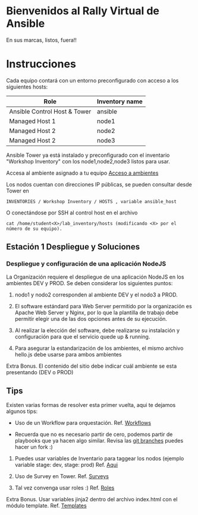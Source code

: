 # Bienvenidos al Rally Virtual de Ansible

En sus marcas, listos, fuera!!

# Instrucciones

Cada equipo contará con un entorno preconfigurado con acceso a los siguientes hosts:

| Role                         | Inventory name |
| -----------------------------| ---------------|
| Ansible Control Host & Tower | ansible        |
| Managed Host 1               | node1          |
| Managed Host 2               | node2          |
| Managed Host 2               | node3          |

Ansible Tower ya está instalado y preconfigurado con el inventario "Workshop Inventory" con los node1,node2,node3 listos para usar.

Accesa al ambiente asignado a tu equipo [Acceso a ambientes](https://tinyurl.com/redhat-rally) 

Los nodos cuentan con direcciones IP públicas, se pueden consultar desde Tower en 
```
INVENTORIES / Workshop Inventory / HOSTS , variable ansible_host
```
O conectándose por SSH al control host en el archivo 
```
cat /home/student<X>/lab_inventory/hosts (modificando <X> por el número de su equipo). 
```

## Estación 1 Despliegue y Soluciones

### Despliegue y configuración de una aplicación NodeJS

La Organización requiere el despliegue de una aplicación NodeJS en los ambientes DEV y PROD. Se deben considerar los siguientes puntos:

1. nodo1 y nodo2 corresponden al ambiente DEV y el nodo3 a PROD.

2. El software estándard para Web Server permitido por la organización es Apache Web Server y Nginx, por lo que la plantilla de trabajo debe permitir elegir una de las dos opciones antes de su ejecución.

3. Al realizar la elección del software, debe realizarse su instalación y configuración para que el servicio quede up & running.

4. Para asegurar la estandarización de los ambientes, el mismo archivo hello.js debe usarse para ambos ambientes

  Extra Bonus. El contenido del sitio debe indicar cuál ambiente se esta presentando (DEV o PROD)


## Tips

Existen varias formas de resolver esta primer vuelta, aqui te dejamos algunos tips:

- Uso de un Workflow para orquestación.
Ref. [Workflows](https://ansible.github.io/workshops/exercises/ansible_rhel/2.6-workflows/)

- Recuerda que no es necesario partir de cero, podemos partir de playbooks que ya hacen algo similar. Revisa las [git branches](https://ansible.github.io/workshops/exercises/ansible_rhel/2.6-workflows/)  puedes hacer un fork :)

1. Puedes usar variables de Inventario para taggear los nodos (ejemplo variable stage: dev, stage: prod)
Ref. [Aqui](https://ansible.github.io/workshops/exercises/ansible_rhel/2.7-wrap/)

2. Uso de Survey en Tower. Ref. [Surveys](https://ansible.github.io/workshops/exercises/ansible_rhel/2.4-surveys/)

3. Tal vez convenga usar roles :) Ref. [Roles](https://ansible.github.io/workshops/exercises/ansible_rhel/1.7-role/)

Extra Bonus. Usar variables jinja2 dentro del archivo index.html con el módulo template. Ref. [Templates](https://ansible.github.io/workshops/exercises/ansible_rhel/1.6-templates/)

